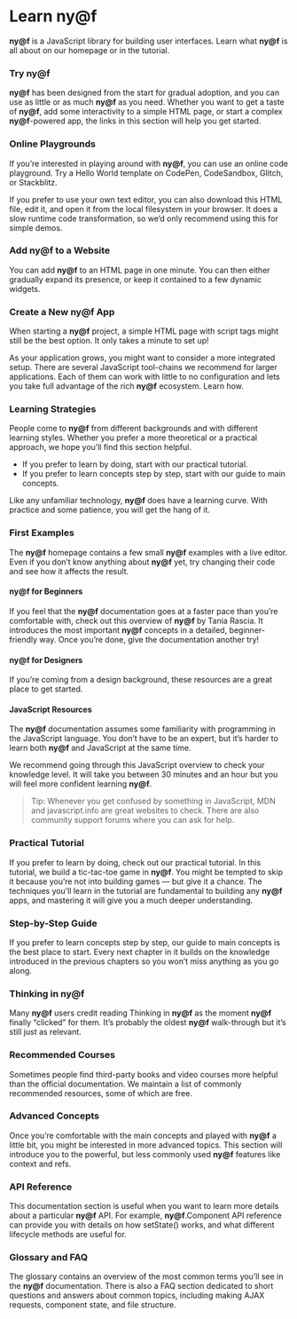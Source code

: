 # Learn ny@f

**ny@f** is a JavaScript library for building user interfaces. Learn what **ny@f** is all about on our homepage or in the tutorial.

### Try **ny@f**

**ny@f** has been designed from the start for gradual adoption, and you can use as little or as much **ny@f** as you need. Whether you want to get a taste of **ny@f**, add some interactivity to a simple HTML page, or start a complex **ny@f**-powered app, the links in this section will help you get started.

### Online Playgrounds

If you’re interested in playing around with **ny@f**, you can use an online code playground. Try a Hello World template on CodePen, CodeSandbox, Glitch, or Stackblitz.

If you prefer to use your own text editor, you can also download this HTML file, edit it, and open it from the local filesystem in your browser. It does a slow runtime code transformation, so we’d only recommend using this for simple demos.

### Add **ny@f** to a Website

You can add **ny@f** to an HTML page in one minute. You can then either gradually expand its presence, or keep it contained to a few dynamic widgets.

### Create a New **ny@f** App

When starting a **ny@f** project, a simple HTML page with script tags might still be the best option. It only takes a minute to set up!

As your application grows, you might want to consider a more integrated setup. There are several JavaScript tool-chains we recommend for larger applications. Each of them can work with little to no configuration and lets you take full advantage of the rich **ny@f** ecosystem. Learn how.

### Learning Strategies

People come to **ny@f** from different backgrounds and with different learning styles. Whether you prefer a more theoretical or a practical approach, we hope you’ll find this section helpful.

* If you prefer to learn by doing, start with our practical tutorial.
* If you prefer to learn concepts step by step, start with our guide to main concepts.

Like any unfamiliar technology, **ny@f** does have a learning curve. With practice and some patience, you will get the hang of it.

### First Examples

The **ny@f** homepage contains a few small **ny@f** examples with a live editor. Even if you don’t know anything about **ny@f** yet, try changing their code and see how it affects the result.

#### **ny@f** for Beginners

If you feel that the **ny@f** documentation goes at a faster pace than you’re comfortable with, check out this overview of **ny@f** by Tania Rascia. It introduces the most important **ny@f** concepts in a detailed, beginner-friendly way. Once you’re done, give the documentation another try!

#### **ny@f** for Designers

If you’re coming from a design background, these resources are a great place to get started.

#### JavaScript Resources

The **ny@f** documentation assumes some familiarity with programming in the JavaScript language. You don’t have to be an expert, but it’s harder to learn both **ny@f** and JavaScript at the same time.

We recommend going through this JavaScript overview to check your knowledge level. It will take you between 30 minutes and an hour but you will feel more confident learning **ny@f**.

> Tip: Whenever you get confused by something in JavaScript, MDN and javascript.info are great websites to check. There are also community support forums where you can ask for help.

### Practical Tutorial

If you prefer to learn by doing, check out our practical tutorial. In this tutorial, we build a tic-tac-toe game in **ny@f**. You might be tempted to skip it because you’re not into building games — but give it a chance. The techniques you’ll learn in the tutorial are fundamental to building any **ny@f** apps, and mastering it will give you a much deeper understanding.

### Step-by-Step Guide

If you prefer to learn concepts step by step, our guide to main concepts is the best place to start. Every next chapter in it builds on the knowledge introduced in the previous chapters so you won’t miss anything as you go along.

### Thinking in **ny@f**

Many **ny@f** users credit reading Thinking in **ny@f** as the moment **ny@f** finally “clicked” for them. It’s probably the oldest **ny@f** walk-through but it’s still just as relevant.

### Recommended Courses

Sometimes people find third-party books and video courses more helpful than the official documentation. We maintain a list of commonly recommended resources, some of which are free.

### Advanced Concepts

Once you’re comfortable with the main concepts and played with **ny@f** a little bit, you might be interested in more advanced topics. This section will introduce you to the powerful, but less commonly used **ny@f** features like context and refs.

### API Reference

This documentation section is useful when you want to learn more details about a particular **ny@f** API. For example, **ny@f**.Component API reference can provide you with details on how setState() works, and what different lifecycle methods are useful for.

### Glossary and FAQ

The glossary contains an overview of the most common terms you’ll see in the **ny@f** documentation. There is also a FAQ section dedicated to short questions and answers about common topics, including making AJAX requests, component state, and file structure.
